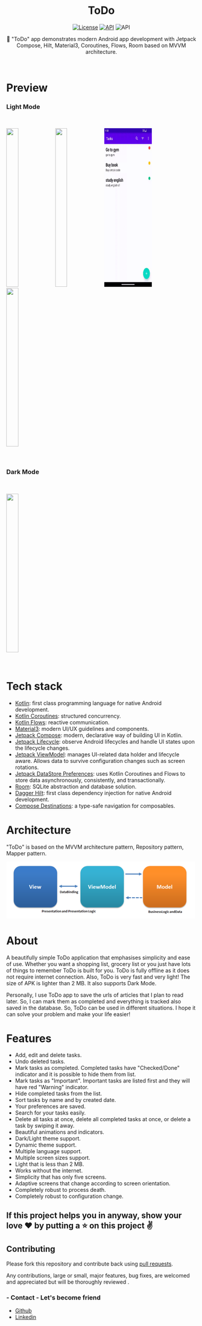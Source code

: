 <h1 align="center">ToDo</h1>
<p align="center">
  <a href="https://www.android.com"><img alt="License" src="https://img.shields.io/badge/platform-Android-yellow.svg"/></a>
  <a href="https://android-arsenal.com/api?level=21"><img alt="API" src="https://img.shields.io/badge/API-21%2B-brightgreen.svg?style=flat"/></a>
  <img alt="API" src="https://github.com/wisnukurniawan/Compose-ToDo/actions/workflows/build.yml/badge.svg"/>
</p>

<p align="center">
🎯 "ToDo" app demonstrates modern Android app development with Jetpack Compose, Hilt, Material3, Coroutines, Flows, Room based on MVVM architecture. 
</p>
</br>

# Preview
### Light Mode
</br>
<p align="left">
 <a><img width="25%" height="420px"  src="preview/create_tasks.gif"></a>
 <a><img width="25%" height="420px"  src="preview/search.gif"></a>
 <a><img width="25%" height="420px"  src="preview/filter.gif"></a>
 <a><img width="25%" height="420px"  src="preview/more_action.gif"></a>
</p>
</br>

### Dark Mode
</br>
<p align="left">
 <a><img width="25%" height="420px"  src="preview/dark_mode.gif"></a>
</p>
</br>

# Tech stack

- [Kotlin](https://kotlinlang.org/): first class programming language for native Android development.
- [Kotlin Coroutines](https://github.com/Kotlin/kotlinx.coroutines): structured concurrency.
- [Kotlin Flows](https://kotlin.github.io/kotlinx.coroutines/kotlinx-coroutines-core/kotlinx.coroutines.flow/): reactive communication.
- [Material3](https://m3.material.io/): modern UI/UX guidelines and components.
- [Jetpack Compose](https://developer.android.com/jetpack/compose): modern, declarative way of building UI in Kotlin.
- [Jetpack Lifecycle](https://developer.android.com/topic/libraries/architecture/lifecycle): observe Android lifecycles and handle UI states upon the lifecycle changes.
- [Jetpack ViewModel](https://developer.android.com/topic/libraries/architecture/viewmodel): manages UI-related data holder and lifecycle aware. Allows data to survive configuration changes such as screen rotations.
- [Jetpack DataStore Preferences](https://developer.android.com/topic/libraries/architecture/datastore): uses Kotlin Coroutines and Flows to store data asynchronously, consistently, and transactionally.
- [Room](https://developer.android.com/training/data-storage/room): SQLite abstraction and database solution.
- [Dagger Hilt](https://dagger.dev/hilt/): first class dependency injection for native Android development.
- [Compose Destinations](https://composedestinations.rafaelcosta.xyz/): a type-safe navigation for composables.

# Architecture

"ToDo" is based on the MVVM architecture pattern, Repository pattern, Mapper pattern.

<img src="/preview/mvvm-pattern.png"/>

# About

A beautifully simple ToDo application that emphasises simplicity and ease of use. Whether you want a shopping list, grocery list or you just have lots of things to remember ToDo is built for you. ToDo is fully offline as it does not require internet connection. Also, ToDo is very fast and very light! The size of APK is lighter than 2 MB. It also supports Dark Mode.

Personally, I use ToDo app to save the urls of articles that I plan to read later. So, I can mark them as completed and everything is tracked also saved in the database. So, ToDo can be used in different situations. I hope it can solve your problem and make your life easier!

# Features

- Add, edit and delete tasks.
- Undo deleted tasks.
- Mark tasks as completed. Completed tasks have "Checked/Done" indicator and it is possible to hide them from list.
- Mark tasks as "Important". Important tasks are listed first and they will have red "Warning" indicator.
- Hide completed tasks from the list.
- Sort tasks by name and by created date.
- Your preferences are saved.
- Search for your tasks easily.
- Delete all tasks at once, delete all completed tasks at once, or delete a task by swiping it away.
- Beautiful animations and indicators.
- Dark/Light theme support.
- Dynamic theme support.
- Multiple language support.
- Multiple screen sizes support.
- Light that is less than 2 MB.
- Works without the internet.
- Simplicity that has only five screens.
- Adaptive screens that change according to screen orientation.
- Completely robust to process death.
- Completely robust to configuration change.

## If this project helps you in anyway, show your love :heart: by putting a :star: on this project :v:

## Contributing

Please fork this repository and contribute back using
[pull requests](https://github.com/hamidfathi1998/ToDo/pulls).

Any contributions, large or small, major features, bug fixes, are welcomed and appreciated
but will be thoroughly reviewed .

### - Contact - Let's become friend
- [Github](https://github.com/hamidfathi1998)
- [Linkedin](https://www.linkedin.com/in/hamidfathi1998/)

